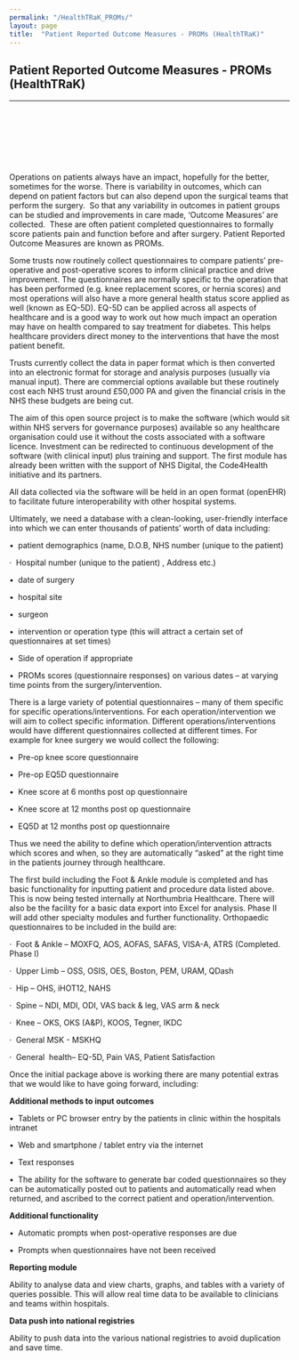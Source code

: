 ```yaml
---
permalink: "/HealthTRaK_PROMs/"
layout: page
title:  "Patient Reported Outcome Measures - PROMs (HealthTRaK)"
---
```


<section class="bg-primary text-white" id="about" style="padding-bottom:50px">
      <div class="container text-center">
        <h2 class="mb-4">Patient Reported Outcome Measures - PROMs (HealthTRaK)</h2>
       </div>
       <hr class="light my-4">
</section>

<section id="PROMs" style="padding-top:50px">
      <div class="container">
        <div class="row">
          <div class="col-lg-12">
<p>Operations on patients always have an impact, hopefully for the better, sometimes for the worse. There is variability in outcomes, which can depend on patient factors but can also depend upon the surgical teams that perform the surgery. &nbsp;So that any variability in outcomes in patient groups can be studied and improvements in care made, ‘Outcome Measures’ are collected.&nbsp; These are often patient completed questionnaires to formally score patients pain and function before and after surgery. Patient Reported Outcome Measures are known as PROMs.</span><br>
</p>

<p>Some trusts now routinely collect questionnaires to compare patients’ pre-operative and post-operative scores to inform clinical practice and drive improvement. The questionnaires are normally specific to the operation that has been performed (e.g. knee replacement scores, or hernia scores) and most operations will also have a more general health status score applied as well (known as EQ-5D). EQ-5D can be applied across all aspects of healthcare and is a good way to work out how much impact an operation may have on health compared to say treatment for diabetes. This helps healthcare providers direct money to the interventions that have the most patient benefit.</p>

<p>Trusts currently collect the data in paper format which is then converted into an electronic format for storage and analysis purposes (usually via manual input). There are commercial options available but these routinely cost each NHS trust around £50,000 PA and given the financial crisis in the NHS these budgets are being cut.</p>

<p>The aim of this open source project is to make the software (which would sit within NHS servers for governance purposes) available so any healthcare organisation could use it without the costs associated with a software licence. Investment can be redirected to continuous development of the software (with clinical input) plus training and support. The first module has already been written with the support of NHS Digital, the Code4Health initiative and its partners.</p>

<p>All data collected via the software will be held in an open format (openEHR) to facilitate future interoperability with other hospital systems.</p>

<p>Ultimately, we need a database with a clean-looking, user-friendly interface into which we can enter thousands of patients’ worth of data including:</p>

<p>•&nbsp; patient demographics (name, D.O.B, NHS number (unique to the patient)</p>

<p>·<span>&nbsp; </span>Hospital number (unique to the patient) , Address etc.)</p>

<p>•&nbsp; date of surgery</p>

<p>•&nbsp; hospital site</p>

<p>•&nbsp; surgeon</p>

<p>•&nbsp; intervention or operation type (this will attract a certain set of questionnaires at set times)</p>

<p>•&nbsp; Side of operation if appropriate</p>

<p>•&nbsp; PROMs scores (questionnaire responses) on various dates – at varying time points from the surgery/intervention. </p>

<p>There is a large variety of potential questionnaires – many of them specific for specific operations/interventions. For each operation/intervention we will aim to collect specific information. Different operations/interventions would have different questionnaires collected at different times. For example for knee surgery we would collect the following:</p>

<p>•&nbsp; Pre-op knee score questionnaire</p>

<p>•&nbsp; Pre-op EQ5D questionnaire</p>

<p>•&nbsp; Knee score at 6 months post op questionnaire</p>

<p>•&nbsp; Knee score at 12 months post op questionnaire</p>

<p>•&nbsp; EQ5D at 12 months post op questionnaire</p>

<p>Thus we need the ability to define which operation/intervention attracts which scores and when, so they are automatically “asked” at the right time in the patients journey through healthcare.</p>

<p>The first build including the Foot &amp; Ankle module is completed and has basic functionality for inputting patient and procedure data listed above. This is now being tested internally at Northumbria Healthcare. There will also be the facility for a basic data export into Excel for analysis. Phase II will add other specialty modules and further functionality. Orthopaedic questionnaires to be included in the build are:</p>

<p>·<span>&nbsp; </span>Foot &amp; Ankle – MOXFQ, AOS, AOFAS, SAFAS, VISA-A, ATRS (Completed. Phase I)</p>

<p>·<span>&nbsp; </span>Upper Limb – OSS, OSIS, OES, Boston, PEM, URAM, QDash </p>

<p>·<span>&nbsp; </span>Hip – OHS, iHOT12, NAHS</p>

<p>·<span>&nbsp; </span>Spine – NDI, MDI, ODI, VAS back &amp; leg, VAS arm &amp; neck</p>

<p>·<span>&nbsp; </span>Knee – OKS, OKS (A&amp;P), KOOS, Tegner, IKDC</p>

<p>·<span>&nbsp; </span>General MSK - MSKHQ</p>

<p>·<span>&nbsp; </span>General &nbsp;health– EQ-5D, Pain VAS, Patient Satisfaction </p>

<p>Once the initial package above is working there are many potential extras that we would like to have going forward, including:</p>

<p><b>Additional methods to input outcomes</b></p>

<p>•&nbsp; Tablets or PC browser entry by the patients in clinic within the hospitals intranet</p>

<p>•&nbsp; Web and smartphone / tablet entry via the internet</p>

<p>•&nbsp; Text responses</p>

<p>•&nbsp; The ability for the software to generate bar coded questionnaires so they can be automatically posted out to patients and automatically read when returned, and ascribed to the correct patient and operation/intervention.</p>

<p><b>Additional functionality</b></p>

<p>•&nbsp; Automatic prompts when post-operative responses are due</p>

<p>•&nbsp; Prompts when questionnaires have not been received</p>

<p><b>Reporting module</b></p>

<p>Ability to analyse data and view charts, graphs, and tables with a variety of queries possible. This will allow real time data to be available to clinicians and teams within hospitals.</p>

<p><b>Data push into national registries</b></p>

<p>Ability to push data into the various national registries to avoid duplication and save time.</p>
<br>
</div>
	  </div>
	  </div>
    </section>
